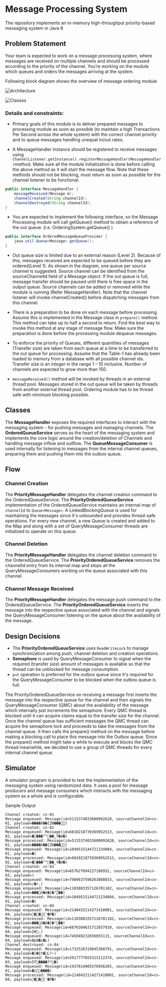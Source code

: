 # Message Processing System

The repository implements an in-memory high-throughput priority-based messaging system in Java 8

## Problem Statement

Your team is expected to work on a message processing system, where messages are received on multiple 
channels and should be processed according to the priority of the channel. You’re working on the 
module which queues and orders the messages arriving at the system.

Following block diagram shows the overview of message ordering module

![Architecture](images/architecture.png)

![Classes](images/class.png)

### Details and constraints:

- Primary goals of this module is to deliver prepared messages to processing module as soon as 
possible (to maintain a high Transactions Per Second across the whole system) with the correct 
channel priority and to queue messages handling unequal in/out rates.

- A MessageHandler instance should be registered to receive messages using 
`ChannelListener.getInstance().registerMessageHandler(MessageHandler)`​ method. Make sure all the 
module initialization is done before calling the above method as it will start the message flow. 
Note that these methods should not be blocking, must return as soon as possible for the channel 
listener to be functional.

```java
public interface MessageHandler { 
	messageReceived(Message m);
	channelCreated(String channelId); 
	channelDestroyed(String channelId);
}
```

- You are expected to implement the following interface, so the Message Processing module will call 
getQueue() method to obtain a reference of the out queue. (i.e. OrderingSystem.getQueue() )

```java
public interface OrderedMessageQueueProvider {
	java.util.Queue<Message> getQueue();
}
```

- Out queue size is limited due to an external reason (Level 2). Because of this, messages received
 are expected to be queued before they are ordered(Level 1). As shown in the diagram, one queue per 
 source channel is suggested. Source channel can be identified from the sourceChannelId field of a 
 Message object. If the out queue is full, message transfer should be paused until there is free 
 space in the output queue. Source channels can be added or removed while the module is running 
 (Refer MessageHandler). Note that the channel listener will invoke channelCreated() before 
 dispatching messages from this channel.

- There is a preparation to be done on each message before processing. Assume this is implemented in 
the Message class in `prepare()` method. This method can take up to half a second to return. Find the 
best way to invoke this method at any stage of message flow. Make sure the preparation is done before 
the processing module dequeue messages.

- To enforce the priority of Queues, different quantities of messages (Transfer size) are taken from 
each queue at a time to be transferred to the out queue for processing. Assume that the Table-1 has 
already been loaded to memory from a database with all possible channel ids. Transfer size is an 
integer in the range 1 – 10 inclusive. Number of channels are expected to grow more than 150.

- `messageReceived()` method will be invoked by threads in an external thread pool. Messages stored 
in the out queue will be taken by threads from another external thread pool. Ordering module has to 
be thread safe with minimum blocking possible.


## Classes

The **MessageHandler** exposes the required interfaces to interact with the messaging system - for pushing messages and managing channels.
The **OrderedQueueService** serves as the heart of the messaging system and implements the core logic around the creation/deletion of Channels and handling message inflow and outflow.
The **QueueMessageConsumer** is used internally for listening to messages from the internal channel queues, preparing them and pushing them into the outbox queue.

## Flow

### Channel Creation
The **PriorityMessageHandler** delegates the channel creation command to the OrderedQueueService. 
The **PriorityOrderedQueueService** implementation of the OrderedQueueService maintains an internal map of `channelId` to `Queue<Message>`. 
A LinkedBlockingQueue is used for maintaining the messages since it's unbounded and provides thread-safe operations.
For every new channel, a new Queue is created and added to the Map and along with a set of QueryMessageConsumer threads are initialized to operate on this queue.

### Channel Deletion
The **PriorityMessageHandler** delegates the channel deletion command to the OrderedQueueService. 
The **PriorityOrderedQueueService** removes the channelId entry from its internal map and stops all the QueryMessageConsumers working on the queue associated with this channel.

### Channel Message Received
The **PriorityMessageHandler** delegates the message push command to the OrderedQueueService.
The **PriorityOrderedQueueService** inserts the message into the respective queue associated with the channel and signals the QueryMessageConsumer listening on the queue about the availability of the message.

## Design Decisions

* The **PriorityOrderedQueueService** uses `ReadWriteLock` to manage synchronization among push, channel deletion and creation operations.
* **Semaphore** is used by QueryMessageConsumer to signal when the required (transfer size) amount of messages is available so that the thread can be unblocked for message consumption.
* `put` operation is preferred for the outbox queue since it's required for the QueryMessageConsumer to be blocked when the outbox queue is full.

The PriorityOrderedQueueService on receiving a message first inserts the message into the respective queue for the channel and then signals the QueryMessageConsumer (QMC) about the availability of the message which internally just increments the semaphore. Every QMC thread is blocked until it can acquire claims equal to the transfer size for the channel. Once the channel queue has sufficient messages the QMC thread can acquire the semaphore lock and proceeds to take the messages from the channel queue. It then calls the prepare() method on the message before making a blocking call to place this message into the Outbox queue. Since the prepare() method might take a while to execute and blocks the QMC thread meanwhile, we decided to use a group of QMC threads for every internal channel queue.

## Simulator

A simulator program is provided to test the implementation of the messaging system using randomized data. It uses a pool for message producers and message consumers which interacts with the messaging system as a whole and is configurable.

Sample Output
```text
Channel created: cn-01
Message enqueued: Message(id=5115374033600992628, sourceChannelId=cn-01, payload=����X��{ZN���)
Channel created: cn-02
Message enqueued: Message(id=6810218739369952513, sourceChannelId=cn-02, payload=����^^􉔃��̳Y�d�)
Message processed: Message(id=5115374033600992628, sourceChannelId=cn-01, payload=����X��{ZN���)
Message enqueued: Message(id=1049515144721234004, sourceChannelId=cn-01, payload=�)
Message processed: Message(id=6810218739369952513, sourceChannelId=cn-02, payload=����^^􉔃��̳Y�d�)
Channel created: cn-03
Message enqueued: Message(id=657627094127186932, sourceChannelId=cn-03, payload=)
Message enqueued: Message(id=7989637598263088833, sourceChannelId=cn-02, payload=/�r.)
Message enqueued: Message(id=1103883357126701102, sourceChannelId=cn-02, payload=���ȏ�ê�݀}�"��)
Message processed: Message(id=1049515144721234004, sourceChannelId=cn-01, payload=�)
Channel created: cn-04
Message enqueued: Message(id=2148432114271410001, sourceChannelId=cn-04, payload=��{'�P�)
Message processed: Message(id=1103883357126701102, sourceChannelId=cn-02, payload=���ȏ�ê�݀}�"��)
Message enqueued: Message(id=6876384631712837910, sourceChannelId=cn-04, payload=Z#.)
Message enqueued: Message(id=745049232036055115, sourceChannelId=cn-04, payload=Bp8�i�L)
Channel destroyed: cn-04
Message enqueued: Message(id=1732526319845368791, sourceChannelId=cn-04, payload=�|�It�L?~)
Message enqueued: Message(id=5917777655313112374, sourceChannelId=cn-03, payload=5T����7*�)
Message enqueued: Message(id=1937614905576936265, sourceChannelId=cn-01, payload=�z����)
Message processed: Message(id=2148432114271410001, sourceChannelId=cn-04, payload=��{'�P�)
```

